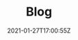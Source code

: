 ---
title: Blog
date: 2021-01-27T17:00:55Z
description: Our blog
menu:
  main:
    weight: 3
  product:
    weight: 3
draft: false
---